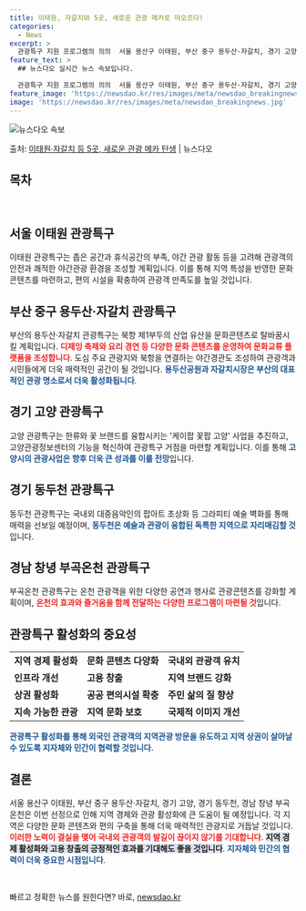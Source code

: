 ```yaml
---
title: 이태원, 자갈치와 5곳, 새로운 관광 메카로 떠오르다!
categories:
  - News
excerpt: >
  관광특구 지원 프로그램의 의의  서울 용산구 이태원, 부산 중구 용두산·자갈치, 경기 고양, 경기 동두천, …
feature_text: >
  ## 뉴스다오 실시간 뉴스 속보입니다.

  관광특구 지원 프로그램의 의의  서울 용산구 이태원, 부산 중구 용두산·자갈치, 경기 고양, 경기 동두천, …
feature_image: 'https://newsdao.kr/res/images/meta/newsdao_breakingnews.jpg'
image: 'https://newsdao.kr/res/images/meta/newsdao_breakingnews.jpg'
---
```


![뉴스다오 속보](https://newsdao.kr/res/images/meta/newsdao_breakingnews.jpg)

<p>출처: <a href="https://newsdao.kr/4767" rel="dofollow">이태원·자갈치 등 5곳, 새로운 관광 메카 탄생</a> | 뉴스다오</p>

<h2 data-ke-size="size26">목차</h2>

<p data-ke-size="size16">&nbsp;</p>

<h2>서울 이태원 관광특구</h2>
<p>이태원 관광특구는 좁은 공간과 휴식공간의 부족, 야간 관광 활동 등을 고려해 관광객의 안전과 쾌적한 야간관광 환경을 조성할 계획입니다. 이를 통해 지역 특성을 반영한 문화 콘텐츠를 마련하고, 편의 시설을 확충하여 관광객 만족도를 높일 것입니다.</p>

<h2>부산 중구 용두산·자갈치 관광특구</h2>
<p>부산의 용두산·자갈치 관광특구는 북항 제1부두의 산업 유산을 문화콘텐츠로 탈바꿈시킬 계획입니다. <b><span style="color: #ee2323;">디제잉 축제와 요리 경연 등 다양한 문화 콘텐츠를 운영하여 문화교류 플랫폼을 조성합니다</span></b>. 도심 주요 관광지와 북항을 연결하는 야간경관도 조성하여 관광객과 시민들에게 더욱 매력적인 공간이 될 것입니다. <b><span style="color: #1a5490;">용두산공원과 자갈치시장은 부산의 대표적인 관광 명소로서 더욱 활성화됩니다</span></b>.</p>

<h2>경기 고양 관광특구</h2>
<p>고양 관광특구는 한류와 꽃 브랜드를 융합시키는 '케이팝 꽃팝 고양' 사업을 추진하고, 고양관광정보센터의 기능을 혁신하여 관광특구 거점을 마련할 계획입니다. 이를 통해 <b><span style="color: #1a5490;">고양시의 관광사업은 향후 더욱 큰 성과를 이룰 전망</span></b>입니다.</p>

<h2>경기 동두천 관광특구</h2>
<p>동두천 관광특구는 국내외 대중음악인의 팝아트 초상화 등 그라피티 예술 벽화를 통해 매력을 선보일 예정이며, <b><span style="color: #1a5490;">동두천은 예술과 관광이 융합된 독특한 지역으로 자리매김할 것</span></b>입니다.</p>

<h2>경남 창녕 부곡온천 관광특구</h2>
<p>부곡온천 관광특구는 온천 관광객을 위한 다양한 공연과 행사로 관광콘텐츠를 강화할 계획이며, <b><span style="color: #ee2323;">온천의 효과와 즐거움을 함께 전달하는 다양한 프로그램이 마련될 것</span></b>입니다.</p>

<h2>관광특구 활성화의 중요성</h2>
<table>
  <tr>
    <td><b>지역 경제 활성화</b></td>
    <td><b>문화 콘텐츠 다양화</b></td>
    <td><b>국내외 관광객 유치</b></td>
  </tr>
  <tr>
    <td><b>인프라 개선</b></td>
    <td><b>고용 창출</b></td>
    <td><b>지역 브랜드 강화</b></td>
  </tr>
  <tr>
    <td><b>상권 활성화</b></td>
    <td><b>공공 편의시설 확충</b></td>
    <td><b>주민 삶의 질 향상</b></td>
  </tr>
  <tr>
    <td><b>지속 가능한 관광</b></td>
    <td><b>지역 문화 보호</b></td>
    <td><b>국제적 이미지 개선</b></td>
  </tr>
</table>
<p><b><span style="color: #1a5490;">관광특구 활성화를 통해 외국인 관광객의 지역관광 방문을 유도하고 지역 상권이 살아날 수 있도록 지자체와 민간이 협력할 것입니다.</span></b></p>

<h2>결론</h2>
<p>서울 용산구 이태원, 부산 중구 용두산·자갈치, 경기 고양, 경기 동두천, 경남 창녕 부곡온천은 이번 선정으로 인해 지역 경제와 관광 활성화에 큰 도움이 될 예정입니다. 각 지역은 다양한 문화 콘텐츠와 편의 구축을 통해 더욱 매력적인 관광지로 거듭날 것입니다. <b><span style="color: #ee2323;">이러한 노력이 결실을 맺어 국내외 관광객의 발길이 끊이지 않기를 기대합니다</span></b>. <b><span style="background-color: #21538527;">지역 경제 활성화와 고용 창출의 긍정적인 효과를 기대해도 좋을 것입니다</span></b>. <b><span style="color: #1a5490;">지자체와 민간의 협력이 더욱 중요한 시점입니다</span></b>.</p>

<article><p data-ke-size="size16">&nbsp;</p></article> 

빠르고 정확한 뉴스를 원한다면? 바로, <a href="https://newsdao.kr" rel="dofollow">newsdao.kr</a>



